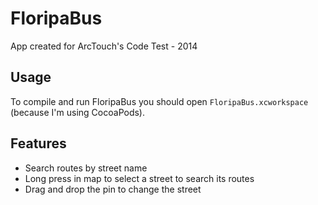 FloripaBus
==========

App created for ArcTouch's Code Test - 2014

## Usage
To compile and run FloripaBus you should open `FloripaBus.xcworkspace` (because I'm using CocoaPods).

## Features
 * Search routes by street name
 * Long press in map to select a street to search its routes
 * Drag and drop the pin to change the street
